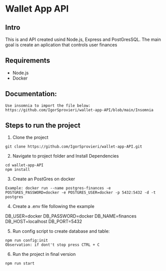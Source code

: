 # Wallet App API

## Intro

This is and API created usind Node.js, Express and PostGresSQL.
The main goal is create an aplication that controls user finances

## Requirements

- Node.js
- Docker

## Documentation:

```
Use insomnia to import the file below:
https://github.com/IgorSprovieri/wallet-app-API/blob/main/Insomnia
```

## Steps to run the project

1. Clone the project

```
git clone https://github.com/IgorSprovieri/wallet-app-API.git
```

2. Navigate to project folder and Install Dependencies

```
cd wallet-app-API
npm install
```

3. Create an PostGres on docker

```
Example: docker run --name postgres-finances -e POSTGRES_PASSWORD=docker -e POSTGRES_USER=docker -p 5432:5432 -d -t postgres
```

4. Create a .env file following the example

DB_USER=docker
DB_PASSWORD=docker
DB_NAME=finances
DB_HOST=localhost
DB_PORT=5432

5. Run config script to create database and table:

```
npm run config:init
Observation: if dont't stop press CTRL + C

```

6. Run the project in final version

```
npm run start
```
